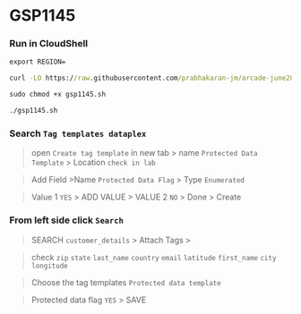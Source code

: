 # GSP1145
### Run in CloudShell
```cmd
export REGION=

curl -LO https://raw.githubusercontent.com/prabhakaran-jm/arcade-june2024/master/TheArcadeCertificationZone/gsp1145.sh

sudo chmod +x gsp1145.sh

./gsp1145.sh

```

### Search `Tag templates dataplex`
> open `Create tag template` in new tab > name `Protected Data Template` > Location `check in lab`

>Add Field >Name `Protected Data Flag` > Type `Enumerated` 

> Value 1 `YES` > ADD VALUE > VALUE 2 `NO` > Done > Create

### From left side click `Search`
> SEARCH `customer_details` > Attach Tags >
 
> check `zip` `state` `last_name` `country` `email` `latitude` `first_name` `city` `longitude`

>Choose the tag templates `Protected data template`

>Protected data flag `YES` > SAVE 